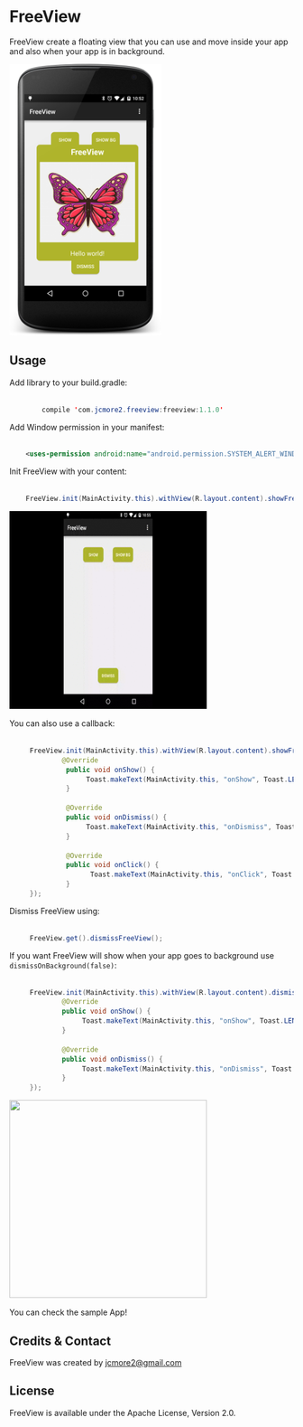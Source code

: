 FreeView
=============

FreeView create a floating view that you can use and move inside your app and also when your app is in background.

<img src='raw/sample.png' width='270' height='480' />

Usage
-----

Add library to your build.gradle:

```java

	    compile 'com.jcmore2.freeview:freeview:1.1.0'

```

Add Window permission in your manifest:

```xml

    <uses-permission android:name="android.permission.SYSTEM_ALERT_WINDOW" />

```

Init FreeView with your content:

```java

    FreeView.init(MainActivity.this).withView(R.layout.content).showFreeView();

```

<img src='raw/sample1.gif' width='350' height='350' />


You can also use a callback:

```java

     FreeView.init(MainActivity.this).withView(R.layout.content).showFreeView(new FreeView.FreeViewListener() {
             @Override
              public void onShow() {
                   Toast.makeText(MainActivity.this, "onShow", Toast.LENGTH_SHORT).show();
              }

              @Override
              public void onDismiss() {
                   Toast.makeText(MainActivity.this, "onDismiss", Toast.LENGTH_SHORT).show();
              }

              @Override
              public void onClick() {
                    Toast.makeText(MainActivity.this, "onClick", Toast.LENGTH_SHORT).show();
              }
     });

```

Dismiss FreeView using:

```java

     FreeView.get().dismissFreeView();


```

If you want FreeView will show when your app goes to background use ``dismissOnBackground(false)``:

```java

     FreeView.init(MainActivity.this).withView(R.layout.content).dismissOnBackground(false).showFreeView(new FreeView.FreeViewListener() {
             @Override
             public void onShow() {
                  Toast.makeText(MainActivity.this, "onShow", Toast.LENGTH_SHORT).show();
             }

             @Override
             public void onDismiss() {
                  Toast.makeText(MainActivity.this, "onDismiss", Toast.LENGTH_SHORT).show();
             }
     });

```

<img src='raw/sample2.gif' width='350' height='350' />


You can check the sample App!

Credits & Contact
-----------------

FreeView was created by jcmore2@gmail.com


License
-------

FreeView is available under the Apache License, Version 2.0.
